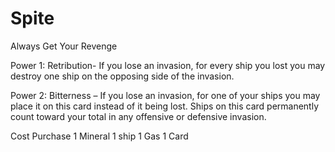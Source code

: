 # Spite
Always Get Your Revenge

Power 1: Retribution- If you lose an invasion, for every ship you lost you may destroy one ship on the opposing side of the invasion. 

Power 2: Bitterness – If you lose an invasion, for one of your ships you may place it on this card instead of it being lost. Ships on this card permanently count toward your total in any offensive or defensive invasion. 

Cost	Purchase
1 Mineral	1 ship
1 Gas	1 Card
